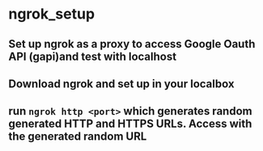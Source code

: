 # ngrok_setup

## Set up ngrok as a proxy to access Google Oauth API (gapi)and test with localhost

## Download ngrok and set up in your localbox

## run `ngrok http <port>` which generates random generated HTTP and HTTPS URLs. Access with the generated random URL
 


